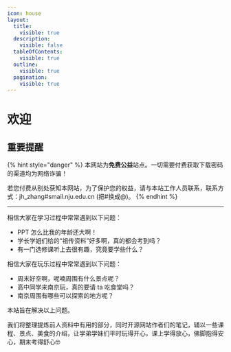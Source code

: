 ```yaml
---
icon: house
layout:
  title:
    visible: true
  description:
    visible: false
  tableOfContents:
    visible: true
  outline:
    visible: true
  pagination:
    visible: true
---
```


# 欢迎

## 重要提醒

{% hint style="danger" %}
本网站为**免费公益**站点。一切需要付费获取下载密码的渠道均为网络诈骗！

若您付费从别处获知本网站，为了保护您的权益，请与本站工作人员联系，联系方式：jh\_zhang#smail.nju.edu.cn (把#换成@)。
{% endhint %}

***

相信大家在学习过程中常常遇到以下问题：

* PPT 怎么比我的年龄还大啊！
* 学长学姐们给的“祖传资料”好多啊，真的都会考到吗？
* 有一门选修课听上去很有趣，究竟要学些什么？

相信大家在玩乐过程中常常遇到以下问题：

* 周末好空啊，呢喃周围有什么景点呢？
* 高中同学来南京玩，真的要请 ta 吃食堂吗？
* 南京周围有哪些可以探索的地方呢？

本站旨在解决以上问题。

我们将整理提炼前人资料中有用的部分，同时开源网站作者们的笔记，辅以一些课程、景点、美食的介绍，让学弟学妹们平时玩得开心，课上学得放心，佛脚抱得安心，期末考得舒心🤓
